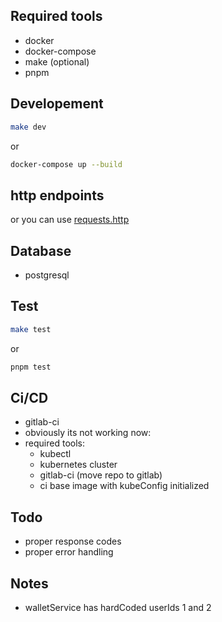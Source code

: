 ## Required tools
- docker
- docker-compose
- make (optional)
- pnpm

## Developement

```bash
make dev
```

or

```bash
docker-compose up --build
```


## http endpoints


or you can use [requests.http](https://github.com/soltanireza65/arsonex-challenge/blob/main/requests.http)

## Database
- postgresql

## Test

```bash
make test
```

or 

```bash
pnpm test
```


## Ci/CD
- gitlab-ci
- obviously its not working now:
- required tools:
  - kubectl
  - kubernetes cluster
  - gitlab-ci (move repo to gitlab)
  - ci base image with kubeConfig initialized
  

## Todo
- proper response codes
- proper error handling

## Notes
- walletService has hardCoded userIds 1 and 2